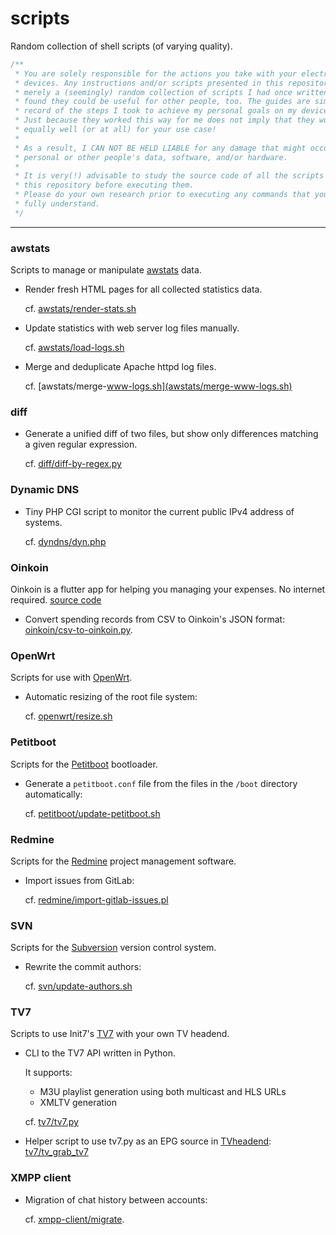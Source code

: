 # scripts

Random collection of shell scripts (of varying quality).

```c
/**
 * You are solely responsible for the actions you take with your electronic
 * devices. Any instructions and/or scripts presented in this repository are
 * merely a (seemingly) random collection of scripts I had once written and
 * found they could be useful for other people, too. The guides are simply a
 * record of the steps I took to achieve my personal goals on my device(s).
 * Just because they worked this way for me does not imply that they work
 * equally well (or at all) for your use case!
 *
 * As a result, I CAN NOT BE HELD LIABLE for any damage that might occur to your
 * personal or other people's data, software, and/or hardware.
 *
 * It is very(!) advisable to study the source code of all the scripts found in
 * this repository before executing them.
 * Please do your own research prior to executing any commands that you do not
 * fully understand.
 */
```

-----


### awstats

Scripts to manage or manipulate [awstats](https://www.awstats.org) data.

* Render fresh HTML pages for all collected statistics data.

  cf. [awstats/render-stats.sh](awstats/render-stats.sh)

* Update statistics with web server log files manually.

  cf. [awstats/load-logs.sh](awstats/load-logs.sh)

* Merge and deduplicate Apache httpd log files.

  cf. [awstats/merge-www-logs.sh](awstats/merge-www-logs.sh)


### diff

* Generate a unified diff of two files, but show only differences matching a
  given regular expression.

  cf. [diff/diff-by-regex.py](diff/diff-by-regex.py)


### Dynamic DNS

* Tiny PHP CGI script to monitor the current public IPv4 address of systems.

  cf. [dyndns/dyn.php](dyndns/dyn.php)


### Oinkoin

Oinkoin is a flutter app for helping you managing your expenses. No internet required.
[source code](https://github.com/emavgl/oinkoin)

* Convert spending records from CSV to Oinkoin's JSON format:
  [oinkoin/csv-to-oinkoin.py](oinkoin/csv-to-oinkoin.py).


### OpenWrt

Scripts for use with [OpenWrt](https://www.openwrt.org).

* Automatic resizing of the root file system:

  cf. [openwrt/resize.sh](openwrt/README.resize.md)


### Petitboot

Scripts for the [Petitboot](https://open-power.github.io/petitboot/) bootloader.

* Generate a `petitboot.conf` file from the files in the `/boot` directory
  automatically:

  cf. [petitboot/update-petitboot.sh](petitboot/README.update-petitboot.md)


### Redmine

Scripts for the [Redmine](https://www.redmine.org) project management software.

* Import issues from GitLab:

  cf. [redmine/import-gitlab-issues.pl](redmine/import-gitlab-issues.pl)


### SVN

Scripts for the [Subversion](https://subversion.apache.org) version control
system.

* Rewrite the commit authors:

  cf. [svn/update-authors.sh](svn/update-authors.sh)

### TV7

Scripts to use Init7's [TV7](https://www.init7.net/en/tv/tv7/) with your own 
TV headend.

* CLI to the TV7 API written in Python.

  It supports:
  * M3U playlist generation using both multicast and HLS URLs
  * XMLTV generation

  cf. [tv7/tv7.py](tv7/tv7.py)

* Helper script to use tv7.py as an EPG source in [TVheadend](https://tvheadend.org/): [tv7/tv_grab_tv7](tv7/tv_grab_tv7)


### XMPP client

* Migration of chat history between accounts:

  cf. [xmpp-client/migrate](xmpp-client/migrate).
